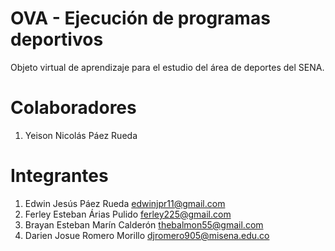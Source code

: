# OVA - Ejecución de programas deportivos
Objeto virtual de aprendizaje para el estudio del área de deportes del SENA.

# Colaboradores
1. Yeison Nicolás Páez Rueda

# Integrantes
1. Edwin Jesús Páez Rueda <edwinjpr11@gmail.com>
2. Ferley Esteban Árias Pulido <ferley225@gmail.com>
3. Brayan Esteban Marín Calderón <thebalmon55@gmail.com>
4. Darien Josue Romero Morillo <djromero905@misena.edu.co>